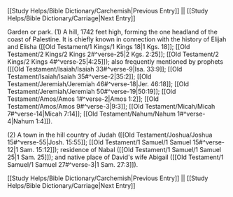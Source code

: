 [[Study Helps/Bible Dictionary/Carchemish|Previous Entry]]  ||  [[Study Helps/Bible Dictionary/Carriage|Next Entry]]

 Garden or park. (1) A hill, 1742 feet high, forming the one headland of the coast of Palestine. It is chiefly known in connection with the history of Elijah and Elisha ([[Old Testament/1 Kings/1 Kings 18|1 Kgs. 18]]; [[Old Testament/2 Kings/2 Kings 2#^verse-25|2 Kgs. 2:25]]; [[Old Testament/2 Kings/2 Kings 4#^verse-25|4:25]]); also frequently mentioned by prophets ([[Old Testament/Isaiah/Isaiah 33#^verse-9|Isa. 33:9]]; [[Old Testament/Isaiah/Isaiah 35#^verse-2|35:2]]; [[Old Testament/Jeremiah/Jeremiah 46#^verse-18|Jer. 46:18]]; [[Old Testament/Jeremiah/Jeremiah 50#^verse-19|50:19]]; [[Old Testament/Amos/Amos 1#^verse-2|Amos 1:2]]; [[Old Testament/Amos/Amos 9#^verse-3|9:3]]; [[Old Testament/Micah/Micah 7#^verse-14|Micah 7:14]]; [[Old Testament/Nahum/Nahum 1#^verse-4|Nahum 1:4]]).

 (2) A town in the hill country of Judah ([[Old Testament/Joshua/Joshua 15#^verse-55|Josh. 15:55]]; [[Old Testament/1 Samuel/1 Samuel 15#^verse-12|1 Sam. 15:12]]); residence of Nabal ([[Old Testament/1 Samuel/1 Samuel 25|1 Sam. 25]]); and native place of David's wife Abigail ([[Old Testament/1 Samuel/1 Samuel 27#^verse-3|1 Sam. 27:3]]).

[[Study Helps/Bible Dictionary/Carchemish|Previous Entry]]  ||  [[Study Helps/Bible Dictionary/Carriage|Next Entry]]